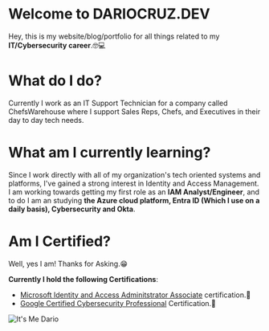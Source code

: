 # Welcome to DARIOCRUZ.DEV
Hey, this is my website/blog/portfolio for all things related to my **IT/Cybersecurity career**.🤓💻

# What do I do?
Currently I work as an IT Support Technician for a company called ChefsWarehouse where I support Sales Reps, Chefs, and Executives in their day to day tech needs.

# What am I currently learning?
Since I work directly with all of my organization's tech oriented systems and platforms, I've gained a strong interest in Identity and Access Management. I am working towards getting my first role as an **IAM Analyst/Engineer**, and to do I am an studying **the Azure cloud platform, Entra ID (Which I use on a daily basis), Cybersecurity and Okta**. 

# Am I Certified?
Well, yes I am! Thanks for Asking.😁

**Currently I hold the following Certifications**:
- [Microsoft Identity and Access Adminitstrator Associate](https://learn.microsoft.com/api/credentials/share/en-us/dariocru/F986CA9C1395B648?sharingId=EA2F36B70C248D16) certification.🎉
- [Google Certified Cybersecurity Professional](https://coursera.org/share/d8103b93a5fd4afde4f79325f3abf4dd) Certification.🎉

![It's Me Dario](/img/itsmedario.png)